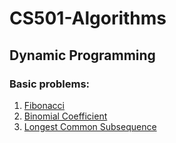 # CS501-Algorithms

## Dynamic Programming

### Basic problems:
1. [Fibonacci](https://github.com/amtj/CS501-Algorithms/tree/master/Dynamic-Programming/01.Fibonacci)
2. [Binomial Coefficient](https://github.com/amtj/CS501-Algorithms/tree/master/Dynamic-Programming/02.Binomial-Coefficient)
3. [Longest Common Subsequence](https://github.com/amtj/CS501-Algorithms/tree/master/Dynamic-Programming/03.Longest-Common-Subsequence)
